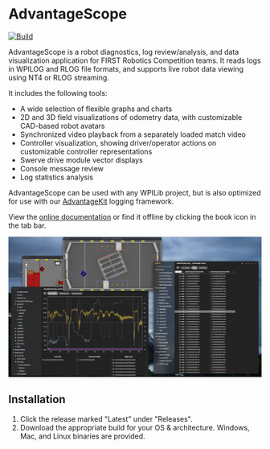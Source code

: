 # AdvantageScope

[![Build](https://github.com/Mechanical-Advantage/AdvantageScope/actions/workflows/build.yml/badge.svg?branch=main)](https://github.com/Mechanical-Advantage/AdvantageScope/actions/workflows/build.yml)

AdvantageScope is a robot diagnostics, log review/analysis, and data
visualization application for FIRST Robotics Competition teams. It reads logs
in WPILOG and RLOG file formats, and supports live robot data viewing using NT4
or RLOG streaming.

It includes the following tools:

- A wide selection of flexible graphs and charts
- 2D and 3D field visualizations of odometry data, with customizable CAD-based robot avatars
- Synchronized video playback from a separately loaded match video
- Controller visualization, showing driver/operator actions on customizable controller representations
- Swerve drive module vector displays
- Console message review
- Log statistics analysis

AdvantageScope can be used with any WPILib project, but is also optimized for use with our [AdvantageKit](https://github.com/Mechanical-Advantage/AdvantageKit) logging framework.

View the [online documentation](/docs/INDEX.md) or find it offline by clicking the book icon in the tab bar.

![Example screenshot](/screenshot.jpg)

## Installation

1. Click the release marked "Latest" under "Releases".
2. Download the appropriate build for your OS & architecture. Windows, Mac, and Linux binaries are provided.
